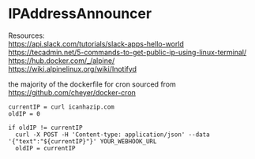 # IPAddressAnnouncer

Resources:  
https://api.slack.com/tutorials/slack-apps-hello-world  
https://tecadmin.net/5-commands-to-get-public-ip-using-linux-terminal/  
https://hub.docker.com/_/alpine/  
https://wiki.alpinelinux.org/wiki/Inotifyd  


the majority of the dockerfile for cron sourced from https://github.com/cheyer/docker-cron
```
currentIP = curl icanhazip.com 
oldIP = 0

if oldIP != currentIP
  curl -X POST -H 'Content-type: application/json' --data '{"text":"${currentIP}"}' YOUR_WEBHOOK_URL
  oldIP = currentIP
```
